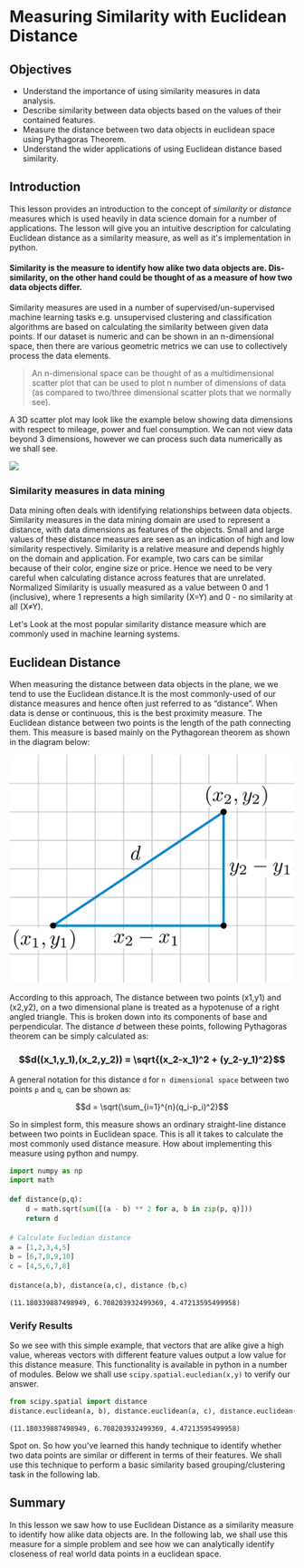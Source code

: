 
# Measuring Similarity with Euclidean Distance
## Objectives

* Understand the importance of using similarity measures in data analysis. 
* Describe similarity between data objects based on the values of their contained features.
* Measure the distance between two data objects in euclidean space using Pythagoras Theorem.
* Understand the wider applications of using Euclidean distance based similarity. 




## Introduction 

This lesson provides an introduction to the concept of *similarity* or *distance* measures which is used heavily in data science domain for a number of applications. The lesson will give you an intuitive description for calculating Euclidean distance as a similarity measure, as well as it's implementation in python.

#### Similarity is the measure to identify how alike two data objects are. Dis-similarity, on the other hand could be thought of as a measure of how two data objects differ.

Similarity measures are used in a number of supervised/un-supervised machine learning tasks e.g. unsupervised clustering and classification algorithms are based on calculating the similarity between given data points. If our dataset is numeric and can be shown in an n-dimensional space, then there are various geometric metrics we can use to collectively process the data elements. 

> An n-dimensional space can be thought of as a multidimensional scatter plot that can be used to plot n number of dimensions of data (as compared to two/three dimensional scatter plots that we normally see).

A 3D scatter plot may look like the example below showing data dimensions with respect to mileage, power and fuel consumption. We can not view data beyond 3 dimensions, however we can process such data numerically as we shall see. 

![](https://d2mvzyuse3lwjc.cloudfront.net/doc/en/Tutorial/images/3D_Scatter_with_Colormap/3D_Scatter_with_Colormap.png)

### Similarity measures in data mining

Data mining often deals with identifying relationships between data objects. Similarity measures in the data mining domain are used to represent a distance, with data dimensions as features of the objects. Small and large values of these distance measures are seen as an indication of high and low similarity respectively. Similarity is a relative measure and depends highly on the domain and application. For example, two cars can be similar because of their color, engine size or price. Hence we need to be very careful when calculating distance across features that are unrelated. Normalized Similarity is usually measured as a value between 0 and 1 (inclusive), where 1 represents a high similarity (X=Y) and 0 - no similarity at all (X$\neq$Y).  

Let's Look at the most popular similarity distance measure which are commonly used in machine learning systems. 

## Euclidean Distance 

When measuring the distance between data objects in the plane, we we tend to use the Euclidean distance.It is the most commonly-used of our distance measures and hence often just referred to as “distance”. When data is dense or continuous, this is the best proximity measure. The Euclidean distance between two points is the length of the path connecting them. This measure is based mainly on the Pythagorean theorem as shown in the diagram below:

![](ed1.png)


According to this approach, The distance between two points (x1,y1) and (x2,y2), on a two dimensional plane is treated as a hypotenuse of a right angled triangle. This is broken down into its components of base and perpendicular. The distance $d$ between these points, following Pythagoras theorem can be simply calculated as: 

### $$d((x_1,y_1),(x_2,y_2)) = \sqrt{(x_2-x_1)^2 + (y_2-y_1)^2}$$

A general notation for this distance `d` for `n dimensional space` between two points `p` and `q`,  can be shown as:

$$d = \sqrt{\sum_{i=1}^{n}(q_i-p_i)^2}$$

So in simplest form, this measure shows an ordinary straight-line distance between two points in Euclidean space. This is all it takes to calculate the most commonly used distance measure. How about implementing this measure using python and numpy.


```python
import numpy as np
import math

def distance(p,q):
    d = math.sqrt(sum([(a - b) ** 2 for a, b in zip(p, q)]))
    return d

# Calculate Eucledian distance
a = [1,2,3,4,5]
b = [6,7,8,9,10]
c = [4,5,6,7,8]

distance(a,b), distance(a,c), distance (b,c)
```




    (11.180339887498949, 6.708203932499369, 4.47213595499958)



### Verify Results

So we see with this simple example, that vectors that are alike give a high value, whereas vectors with different feature values output a low value for this distance measure. This functionality is available in python in a number of modules. Below we shall use `scipy.spatial.eucledian(x,y)` to verify our answer.


```python
from scipy.spatial import distance
distance.euclidean(a, b), distance.euclidean(a, c), distance.euclidean(b, c)
```




    (11.180339887498949, 6.708203932499369, 4.47213595499958)



Spot on. So how you've learned this handy technique to identify whether two data points are similar or different in terms of their features. We shall use this technique to perform a basic similarity based grouping/clustering task in the following lab. 


## Summary

In this lesson we saw how to use Euclidean Distance as a similarity measure to identify how alike data objects are. In the following lab, we shall use this measure for a simple problem and see how we can analytically identify closeness of real world data points in a euclidean space.
